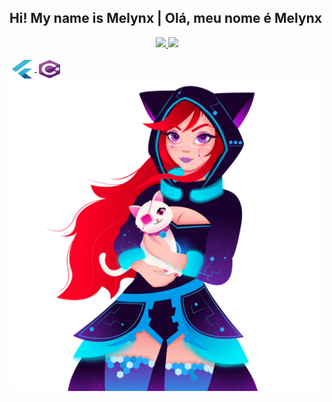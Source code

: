 ## Hi! My name is Melynx | Olá, meu nome é Melynx 

<div align="center">
  <a href="https://github.com/me-lynx">
  <img height="180em" src="https://github-readme-stats.vercel.app/api?username=me-lynx&show_icons=true&theme=dracula&include_all_commits=true&count_private=true"/>
  <img height="180em" src="https://github-readme-stats.vercel.app/api/top-langs/?username=me-lynx&layout=compact&langs_count=7&theme=dracula"/>
</div>
<div style="display: inline_block"><br>
  <img align="center" alt="Me-Flutter" height="30" width="40" src="https://raw.githubusercontent.com/devicons/devicon/master/icons/flutter/flutter-original.svg">
  <img align="center" alt="Me-Csharp" height="30" width="40" src="https://raw.githubusercontent.com/devicons/devicon/master/icons/csharp/csharp-original.svg">
</div>
  
  <center><div>
    <img align="center" alt="Me-Csharp" height="500" width="500" src="https://raw.githubusercontent.com/me-lynx/me-lynx/main/img.png">
    </div></center>
  
  ##

